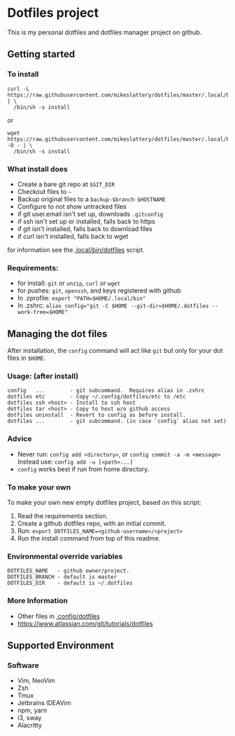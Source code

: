 # Dotfiles project

This is my personal dotfiles and dotfiles manager project on github.

## Getting started

### To install

```
curl -L https://raw.githubusercontent.com/mikeslattery/dotfiles/master/.local/bin/dotfiles | \
  /bin/sh -s install
```

or

```
wget https://raw.githubusercontent.com/mikeslattery/dotfiles/master/.local/bin/dotfiles -O - | \
  /bin/sh -s install
```

### What install does

- Create a bare git repo at `$GIT_DIR`
- Checkout files to `~`
- Backup original files to a `backup-$branch-$HOSTNAME`
- Configure to not show untracked files
- if git user.email isn't set up, downloads `.gitconfig`
- if ssh isn't set up or installed, falls back to https
- if git isn't installed, falls back to download files
- if curl isn't installed, falls back to wget

for information see the [.local/bin/dotfiles](.local/bin/dotfiles) script.

### Requirements:

- for install:  `git` or `unzip`, `curl` or `wget`
- for pushes:   `git`, `openssh`, and keys registered with github
- In .zprofile: `export "PATH=$HOME/.local/bin"`
- In .zshrc:    `alias config="git -C $HOME --git-dir=$HOME/.dotfiles --work-tree=$HOME"`

## Managing the dot files

After installation, the `config` command will act like `git`
but only for your dot files in `$HOME`.

### Usage:  (after install)

```
config   ...        - git subcommand.  Requires alias in .zshrc
dotfiles etc        - Copy ~/.config/dotfiles/etc to /etc
dotfiles ssh <host> - Install to ssh host
dotfiles tar <host> - Copy to host w/o github access
dotfiles uninstall  - Revert to config as before install.
dotfiles ...        - git subcommand. (in case `config` alias not set)
```

### Advice

- Never run: `config add <directory>`, or `config commit -a -m <message>`
     Instead use: `config add -u [<path>...]`
- `config` works best if run from home directory.

### To make your own

To make your own new empty dotfiles project, based on this script:

  1. Read the requirements section.
  2. Create a github dotfiles repo, with an initial commit.
  3. Run: `export DOTFILES_NAME=<github-username>/<project>`
  4. Run the install command from top of this readme.

### Environmental override variables

```
DOTFILES_NAME   - github owner/project.
DOTFILES_BRANCH - default is master
DOTFILES_DIR    - default is ~/.dotfiles
```

### More Information

* Other files in [.config/dotfiles](.config/dotfiles)
* <https://www.atlassian.com/git/tutorials/dotfiles>

## Supported Environment

### Software

* Vim, NeoVim
* Zsh
* Tmux
* Jetbrains IDEAVim
* npm, yarn
* i3, sway
* Alacritty


